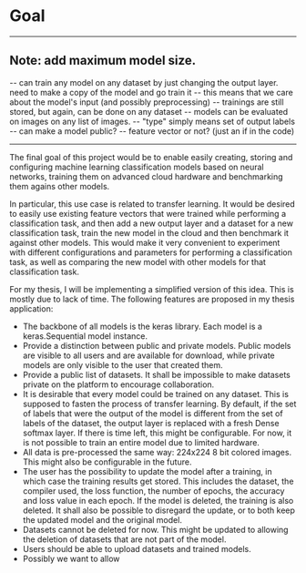 # Goal

-----
## Note: add maximum model size.
-- can train any model on any dataset by just changing the output layer. need to make a copy of the model and go train it
-- this means that we care about the model's input (and possibly preprocessing)
-- trainings are still stored, but again, can be done on any dataset
-- models can be evaluated on images on any list of images.
-- "type" simply means set of output labels
-- can make a model public?
-- feature vector or not? (just an if in the code)

-----

The final goal of this project would be to enable easily creating, storing and configuring machine learning classification models based on neural networks, training them on advanced cloud hardware and benchmarking them agains other models. 

In particular, this use case is related to transfer learning. It would be desired to easily use existing feature vectors that were trained while performing a classification task, and then add a new output layer and a dataset for a new classification task, train the new model in the cloud and then benchmark it against other models. This would make it very convenient to experiment with different configurations and parameters for performing a classification task, as well as comparing the new model with other models for that classification task.

For my thesis, I will be implementing a simplified version of this idea. This is mostly due to lack of time. The following features are proposed in my thesis application:

- The backbone of all models is the keras library. Each model is a keras.Sequential model instance.
- Provide a distinction between public and private models. Public models are visible to all users and are available for download, while private models are only visible to the user that created them.
- Provide a public list of datasets. It shall be impossible to make datasets private on the platform to encourage collaboration.
- It is desirable that every model could be trained on any dataset. This is supposed to fasten the process of transfer learning. By default, if the set of labels that were the output of the model is different from the set of labels of the dataset, the output layer is replaced with a fresh Dense softmax layer. If there is time left, this might be configurable. For now, it is not possible to train an entire model due to limited hardware.
- All data is pre-processed the same way: 224x224 8 bit colored images. This might also be configurable in the future.
- The user has the possibility to update the model after a training, in which case the training results get stored. This includes the dataset, the compiler used, the loss function, the number of epochs, the accuracy and loss value in each epoch. If the model is deleted, the training is also deleted. It shall also be possible to disregard the update, or to both keep the updated model and the original model.
- Datasets cannot be deleted for now. This might be updated to allowing the deletion of datasets that are not part of the model.
- Users should be able to upload datasets and trained models.
- Possibly we want to allow